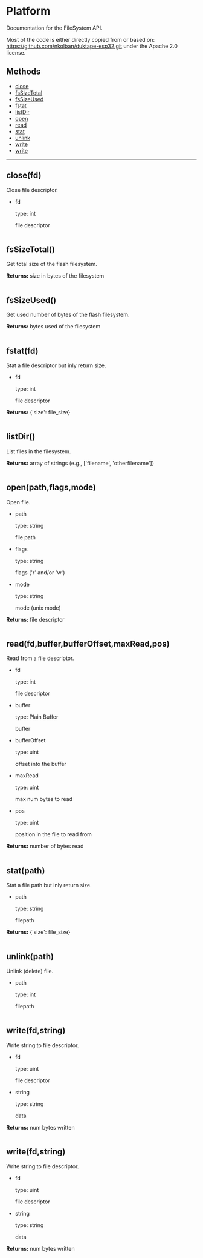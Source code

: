# Platform

Documentation for the FileSystem API.

Most of the code is either directly copied from or based on: https://github.com/nkolban/duktape-esp32.git
under the Apache 2.0 license.

## Methods

- [close](#closefd)
- [fsSizeTotal](#fssizetotal)
- [fsSizeUsed](#fssizeused)
- [fstat](#fstatfd)
- [listDir](#listdir)
- [open](#openpathflagsmode)
- [read](#readfdbufferbufferoffsetmaxreadpos)
- [stat](#statpath)
- [unlink](#unlinkpath)
- [write](#writefdstring)
- [write](#writefdstring)

---

## close(fd)

Close file descriptor.

- fd

  type: int

  file descriptor

```

```

## fsSizeTotal()

Get total size of the flash filesystem.

**Returns:** size in bytes of the filesystem

```

```

## fsSizeUsed()

Get used number of bytes of the flash filesystem.

**Returns:** bytes used of the filesystem

```

```

## fstat(fd)

Stat a file descriptor but inly return size.

- fd

  type: int

  file descriptor

**Returns:** {'size': file_size}

```

```

## listDir()

List files in the filesystem.

**Returns:** array of strings (e.g., ['filename', 'otherfilename'])

```

```

## open(path,flags,mode)

Open file.

- path

  type: string

  file path

- flags

  type: string

  flags ('r' and/or 'w')

- mode

  type: string

  mode (unix mode)

**Returns:** file descriptor

```

```

## read(fd,buffer,bufferOffset,maxRead,pos)

Read from a file descriptor.

- fd

  type: int

  file descriptor

- buffer

  type: Plain Buffer

  buffer

- bufferOffset

  type: uint

  offset into the buffer

- maxRead

  type: uint

  max num bytes to read

- pos

  type: uint

  position in the file to read from

**Returns:** number of bytes read

```

```

## stat(path)

Stat a file path but inly return size.

- path

  type: string

  filepath

**Returns:** {'size': file_size}

```

```

## unlink(path)

Unlink (delete) file.

- path

  type: int

  filepath

```

```

## write(fd,string)

Write string to file descriptor.

- fd

  type: uint

  file descriptor

- string

  type: string

  data

**Returns:** num bytes written

```

```

## write(fd,string)

Write string to file descriptor.

- fd

  type: uint

  file descriptor

- string

  type: string

  data

**Returns:** num bytes written

```

```

